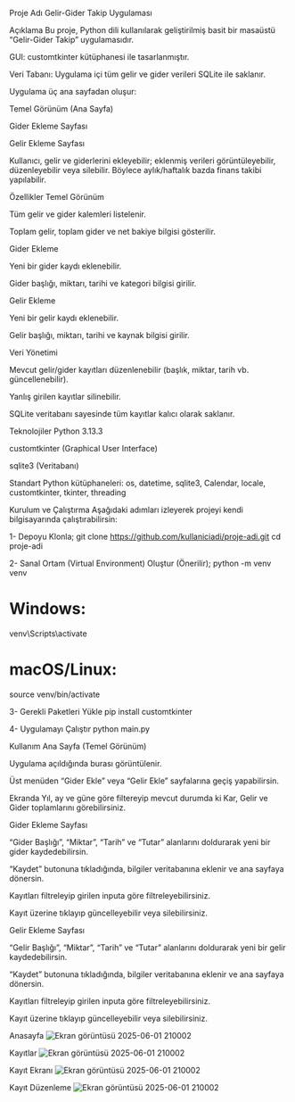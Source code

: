 Proje Adı
Gelir-Gider Takip Uygulaması

Açıklama
Bu proje, Python dili kullanılarak geliştirilmiş basit bir masaüstü “Gelir-Gider Takip” uygulamasıdır.

GUI: customtkinter kütüphanesi ile tasarlanmıştır.

Veri Tabanı: Uygulama içi tüm gelir ve gider verileri SQLite ile saklanır.

Uygulama üç ana sayfadan oluşur:

Temel Görünüm (Ana Sayfa)

Gider Ekleme Sayfası

Gelir Ekleme Sayfası

Kullanıcı, gelir ve giderlerini ekleyebilir; eklenmiş verileri görüntüleyebilir, düzenleyebilir veya silebilir. Böylece aylık/haftalık bazda finans takibi yapılabilir.

Özellikler
Temel Görünüm

Tüm gelir ve gider kalemleri listelenir.

Toplam gelir, toplam gider ve net bakiye bilgisi gösterilir.

Gider Ekleme

Yeni bir gider kaydı eklenebilir.

Gider başlığı, miktarı, tarihi ve kategori bilgisi girilir.

Gelir Ekleme

Yeni bir gelir kaydı eklenebilir.

Gelir başlığı, miktarı, tarihi ve kaynak bilgisi girilir.

Veri Yönetimi

Mevcut gelir/gider kayıtları düzenlenebilir (başlık, miktar, tarih vb. güncellenebilir).

Yanlış girilen kayıtlar silinebilir.

SQLite veritabanı sayesinde tüm kayıtlar kalıcı olarak saklanır.

Teknolojiler
Python 3.13.3

customtkinter (Graphical User Interface)

sqlite3 (Veritabanı)

Standart Python kütüphaneleri: os, datetime, sqlite3, Calendar, locale, customtkinter, tkinter, threading

Kurulum ve Çalıştırma
Aşağıdaki adımları izleyerek projeyi kendi bilgisayarında çalıştırabilirsin:

1- Depoyu Klonla;
git clone https://github.com/kullaniciadi/proje-adi.git
cd proje-adi

2- Sanal Ortam (Virtual Environment) Oluştur (Önerilir);
python -m venv venv
# Windows:
venv\Scripts\activate
# macOS/Linux:
source venv/bin/activate

3- Gerekli Paketleri Yükle
pip install customtkinter

4- Uygulamayı Çalıştır
python main.py

Kullanım
Ana Sayfa (Temel Görünüm)

Uygulama açıldığında burası görüntülenir.

Üst menüden “Gider Ekle” veya “Gelir Ekle” sayfalarına geçiş yapabilirsin.

Ekranda Yıl, ay ve güne göre filtereyip mevcut durumda ki Kar, Gelir ve Gider toplamlarını görebilirsiniz.

Gider Ekleme Sayfası

“Gider Başlığı”, “Miktar”, “Tarih” ve “Tutar” alanlarını doldurarak yeni bir gider kaydedebilirsin.

“Kaydet” butonuna tıkladığında, bilgiler veritabanına eklenir ve ana sayfaya dönersin.

Kayıtları filtreleyip girilen inputa göre filtreleyebilirsiniz.

Kayıt üzerine tıklayıp güncelleyebilir veya silebilirsiniz.

Gelir Ekleme Sayfası

“Gelir Başlığı”, “Miktar”, “Tarih” ve “Tutar” alanlarını doldurarak yeni bir gelir kaydedebilirsin.

“Kaydet” butonuna tıkladığında, bilgiler veritabanına eklenir ve ana sayfaya dönersin.

Kayıtları filtreleyip girilen inputa göre filtreleyebilirsiniz.

Kayıt üzerine tıklayıp güncelleyebilir veya silebilirsiniz.


Anasayfa
![Ekran görüntüsü 2025-06-01 210002](https://github.com/user-attachments/assets/e5b3c8a5-c5a4-4dd3-b393-6322a4916bf4)

Kayıtlar
![Ekran görüntüsü 2025-06-01 210002](https://github.com/user-attachments/assets/bf71d36e-54e3-49f2-bbac-07a0481c5a8d)

Kayıt Ekranı
![Ekran görüntüsü 2025-06-01 210002](https://github.com/user-attachments/assets/04b530c7-e170-483c-a249-084fed19132f)

Kayıt Düzenleme
![Ekran görüntüsü 2025-06-01 210002](https://github.com/user-attachments/assets/886f48dd-b7e1-4ebf-86ed-7742c4d7e6e6)


